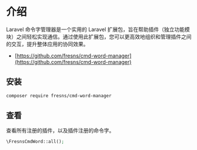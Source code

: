 # 介绍

Laravel 命令字管理器是一个实用的 Laravel 扩展包，旨在帮助插件（独立功能模块）之间轻松实现通信。通过使用此扩展包，您可以更高效地组织和管理插件之间的交互，提升整体应用的协同效果。

- [https://github.com/fresns/cmd-word-manager](https://github.com/fresns/cmd-word-manager)

## 安装

```sh
composer require fresns/cmd-word-manager
```

## 查看

查看所有注册的插件，以及插件注册的命令字。

```php
\FresnsCmdWord::all();
```
